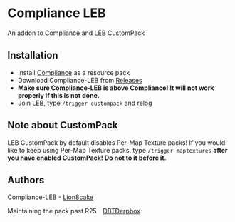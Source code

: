 # Compliance LEB

An addon to Compliance and LEB CustomPack

## Installation

- Install [Compliance](https://compliancepack.net/compliance32x/latest) as a resource pack
- Download Compliance-LEB from [Releases](https://github.com/DBTDerpbox/LEB-Resources/releases/tag/CL-R26.1)
- **Make sure Compliance-LEB is above Compliance! It will not work properly if this is not done.**
- Join LEB, type `/trigger custompack` and relog

## Note about CustomPack

LEB CustomPack by default disables Per-Map Texture packs! If you would like to keep using Per-Map Texture packs, type `/trigger maptextures` **after you have enabled CustomPack! Do not to it before it.**

## Authors

Compliance-LEB - [Lion8cake](https://github.com/Lion8cake)

Maintaining the pack past R25 - [DBTDerpbox](https://github.com/DBTDerpbox)
